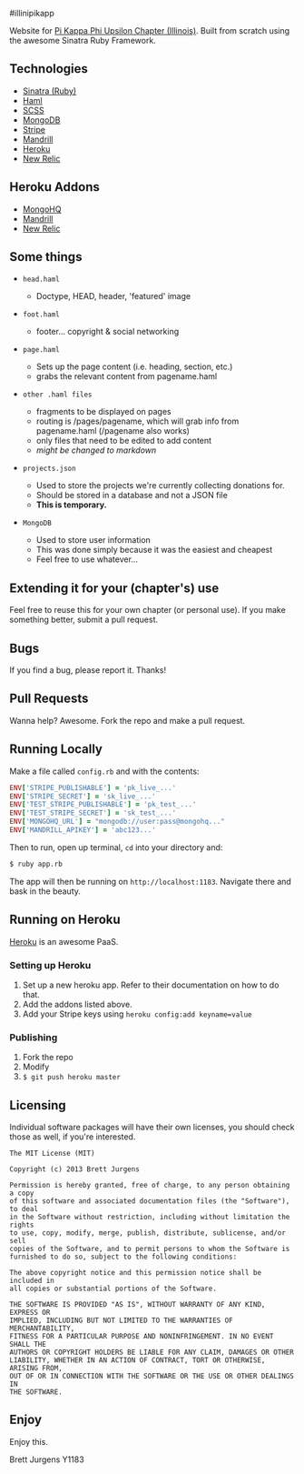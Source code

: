 #illinipikapp

Website for [Pi Kappa Phi Upsilon Chapter (Illinois)](http://illinipikapp.com). Built from scratch using the awesome Sinatra Ruby Framework.

## Technologies
  * [Sinatra (Ruby)](http://sinatrarb.com "Sinatra")
  * [Haml](http://haml.info/ "Haml")
  * [SCSS](http://sass-lang.com "SCSS")
  * [MongoDB](http://mongodb.org "MongoDB")
  * [Stripe](http://stripe.com "Stripe")
  * [Mandrill](http://mandrill.com "Mandrill")
  * [Heroku](http://heroku.com "Heroku")
  * [New Relic](http://newrelic.com "New Relic")

## Heroku Addons
  * [MongoHQ](https://addons.heroku.com/mongohq "MongoHQ Heroku Addon")
  * [Mandrill](https://addons.heroku.com/mandrill "Mandrill Heroku Addon")
  * [New Relic](https://addons.heroku.com/newrelic "New Relic Heroku Addon")

## Some things

  * `head.haml`
      * Doctype, HEAD, header, 'featured' image
      
  * `foot.haml`
    * footer... copyright & social networking
    
  * `page.haml` 
    * Sets up the page content (i.e. heading, section, etc.)
    * grabs the relevant content from pagename.haml

  * `other .haml files`
    * fragments to be displayed on pages
    * routing is /pages/pagename, which will grab info from pagename.haml (/pagename also works)
    * only files that need to be edited to add content
    * *might be changed to markdown*

  * `projects.json`
    * Used to store the projects we're currently collecting donations for.
    * Should be stored in a database and not a JSON file
    * **This is temporary.**

  * `MongoDB`
    * Used to store user information
    * This was done simply because it was the easiest and cheapest
    * Feel free to use whatever...

## Extending it for your (chapter's) use

Feel free to reuse this for your own chapter (or personal use). If you make something better, submit a pull request.

## Bugs

If you find a bug, please report it. Thanks!

## Pull Requests

Wanna help? Awesome. Fork the repo and make a pull request.

## Running Locally

Make a file called `config.rb` and with the contents:
    
  ```ruby
  ENV['STRIPE_PUBLISHABLE'] = 'pk_live_...'
  ENV['STRIPE_SECRET'] = 'sk_live_...'
  ENV['TEST_STRIPE_PUBLISHABLE'] = 'pk_test_...'
  ENV['TEST_STRIPE_SECRET'] = 'sk_test_...'
  ENV['MONGOHQ_URL'] = "mongodb://user:pass@mongohq..."
  ENV['MANDRILL_APIKEY'] = 'abc123...'
  ```

Then to run, open up terminal, `cd` into your directory and:

  ```bash
  $ ruby app.rb
  ```

The app will then be running on `http://localhost:1183`. Navigate there and bask in the beauty.


## Running on Heroku
[Heroku](http://heroku.com "Heroku") is an awesome PaaS.

### Setting up Heroku
  1. Set up a new heroku app. Refer to their documentation on how to do that.
  2. Add the addons listed above.
  3. Add your Stripe keys using `heroku config:add keyname=value`

### Publishing
  1. Fork the repo
  2. Modify
  3. `$ git push heroku master`

## Licensing

  Individual software packages will have their own licenses, you should check those as well, if you're interested.

    The MIT License (MIT)

    Copyright (c) 2013 Brett Jurgens

    Permission is hereby granted, free of charge, to any person obtaining a copy
    of this software and associated documentation files (the "Software"), to deal
    in the Software without restriction, including without limitation the rights
    to use, copy, modify, merge, publish, distribute, sublicense, and/or sell
    copies of the Software, and to permit persons to whom the Software is
    furnished to do so, subject to the following conditions:

    The above copyright notice and this permission notice shall be included in
    all copies or substantial portions of the Software.

    THE SOFTWARE IS PROVIDED "AS IS", WITHOUT WARRANTY OF ANY KIND, EXPRESS OR
    IMPLIED, INCLUDING BUT NOT LIMITED TO THE WARRANTIES OF MERCHANTABILITY,
    FITNESS FOR A PARTICULAR PURPOSE AND NONINFRINGEMENT. IN NO EVENT SHALL THE
    AUTHORS OR COPYRIGHT HOLDERS BE LIABLE FOR ANY CLAIM, DAMAGES OR OTHER
    LIABILITY, WHETHER IN AN ACTION OF CONTRACT, TORT OR OTHERWISE, ARISING FROM,
    OUT OF OR IN CONNECTION WITH THE SOFTWARE OR THE USE OR OTHER DEALINGS IN
    THE SOFTWARE.

## Enjoy
Enjoy this.

Brett Jurgens Y1183
